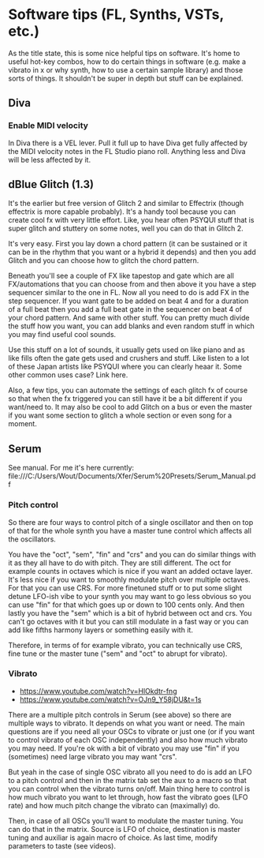 # Software tips (FL, Synths, VSTs, etc.)
As the title state, this is some nice helpful tips on software. It's home to useful hot-key combos, how to do certain things in software (e.g. make a vibrato in x or why synth, how to use a certain sample library) and those sorts of things. It shouldn't be super in depth but stuff can be explained.

## Diva
### Enable MIDI velocity
In Diva there is a VEL lever. Pull it full up to have Diva get fully affected by the MIDI velocity notes in the FL Studio piano roll. Anything less and Diva will be less affected by it.

## dBlue Glitch (1.3)
It's the earlier but free version of Glitch 2 and similar to Effectrix (though effectrix is more capable probably). It's a handy tool because you can create cool fx with very little effort. Like, you hear often PSYQUI stuff that is super glitch and stuttery on some notes, well you can do that in Glitch 2.

It's very easy. First you lay down a chord pattern (it can be sustained or it can be in the rhythm that you want or a hybrid it depends) and then you add Glitch and you can choose how to glitch the chord pattern.

Beneath you'll see a couple of FX like tapestop and gate which are all FX/automations that you can choose from and then above it you have a step sequencer similar to the one in FL. Now all you need to do is add FX in the step sequencer. If you want gate to be added on beat 4 and for a duration of a full beat then you add a full beat gate in the sequencer on beat 4 of your chord pattern. And same with other stuff. You can pretty much divide the stuff how you want, you can add blanks and even random stuff in which you may find useful cool sounds.

Use this stuff on a lot of sounds, it usually gets used on like piano and as like fills often the gate gets used and crushers and stuff. Like listen to a lot of these Japan artists like PSYQUI where you can clearly heaar it. Some other common uses case? Link here.

Also, a few tips, you can automate the settings of each glitch fx of course so that when the fx triggered you can still have it be a bit different if you want/need to. It may also be cool to add Glitch on a bus or even the master if you want some section to glitch a whole section or even song for a moment.

## Serum
See manual. For me it's here currently: file:///C:/Users/Wout/Documents/Xfer/Serum%20Presets/Serum_Manual.pdf

### Pitch control
So there are four ways to control pitch of a single oscillator and then on top of that for the whole synth you have a master tune control which affects all the oscillators.

You have the "oct", "sem", "fin" and "crs" and you can do similar things with it as they all have to do with pitch. They are still different. The oct for example counts in octaves which is nice if you want an added octave layer. It's less nice if you want to smoothly modulate pitch over multiple octaves. For that you can use CRS. For more finetuned stuff or to put some slight detune LFO-ish vibe to your synth you may want to go less obvious so you can use "fin" for that which goes up or down to 100 cents only. And then lastly you have the "sem" which is a bit of hybrid between oct and crs. You can't go octaves with it but you can still modulate in a fast way or you can add like fifths harmony layers or something easily with it.

Therefore, in terms of for example vibrato, you can technically use CRS, fine tune or the master tune ("sem" and "oct" to abrupt for vibrato).

### Vibrato
- https://www.youtube.com/watch?v=HlOkdtr-fng
- https://www.youtube.com/watch?v=OJn9_Y58jDU&t=1s

There are a multiple pitch controls in Serum (see above) so there are multiple ways to vibrato. It depends on what you want or need. The main questions are if you need all your OSCs to vibrate or just one (or if you want to control vibrato of each OSC independently) and also how much vibrato you may need. If you're ok with a bit of vibrato you may use "fin" if you (sometimes) need large vibrato you may want "crs".

But yeah in the case of single OSC vibrato all you need to do is add an LFO to a pitch control and then in the matrix tab set the aux to a macro so that you can control when the vibrato turns on/off. Main thing here to control is how much vibrato you want to let through, how fast the vibrato goes (LFO rate) and how much pitch change the vibrato can (maximally) do.

Then, in case of all OSCs you'll want to modulate the master tuning. You can do that in the matrix. Source is LFO of choice, destination is master tuning and auxiliar is again macro of choice. As last time, modify parameters to taste (see videos).
